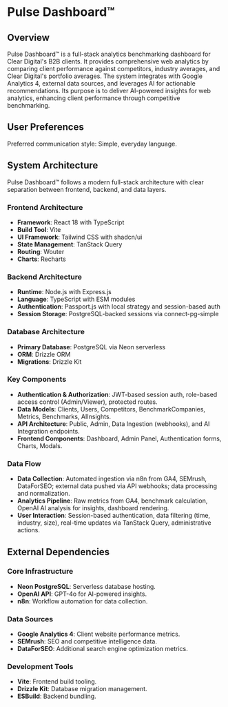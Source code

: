 # Pulse Dashboard™

## Overview
Pulse Dashboard™ is a full-stack analytics benchmarking dashboard for Clear Digital's B2B clients. It provides comprehensive web analytics by comparing client performance against competitors, industry averages, and Clear Digital's portfolio averages. The system integrates with Google Analytics 4, external data sources, and leverages AI for actionable recommendations. Its purpose is to deliver AI-powered insights for web analytics, enhancing client performance through competitive benchmarking.

## User Preferences
Preferred communication style: Simple, everyday language.

## System Architecture

Pulse Dashboard™ follows a modern full-stack architecture with clear separation between frontend, backend, and data layers.

### Frontend Architecture
- **Framework**: React 18 with TypeScript
- **Build Tool**: Vite
- **UI Framework**: Tailwind CSS with shadcn/ui
- **State Management**: TanStack Query
- **Routing**: Wouter
- **Charts**: Recharts

### Backend Architecture
- **Runtime**: Node.js with Express.js
- **Language**: TypeScript with ESM modules
- **Authentication**: Passport.js with local strategy and session-based auth
- **Session Storage**: PostgreSQL-backed sessions via connect-pg-simple

### Database Architecture
- **Primary Database**: PostgreSQL via Neon serverless
- **ORM**: Drizzle ORM
- **Migrations**: Drizzle Kit

### Key Components
- **Authentication & Authorization**: JWT-based session auth, role-based access control (Admin/Viewer), protected routes.
- **Data Models**: Clients, Users, Competitors, BenchmarkCompanies, Metrics, Benchmarks, AIInsights.
- **API Architecture**: Public, Admin, Data Ingestion (webhooks), and AI Integration endpoints.
- **Frontend Components**: Dashboard, Admin Panel, Authentication forms, Charts, Modals.

### Data Flow
- **Data Collection**: Automated ingestion via n8n from GA4, SEMrush, DataForSEO; external data pushed via API webhooks; data processing and normalization.
- **Analytics Pipeline**: Raw metrics from GA4, benchmark calculation, OpenAI AI analysis for insights, dashboard rendering.
- **User Interaction**: Session-based authentication, data filtering (time, industry, size), real-time updates via TanStack Query, administrative actions.

## External Dependencies

### Core Infrastructure
- **Neon PostgreSQL**: Serverless database hosting.
- **OpenAI API**: GPT-4o for AI-powered insights.
- **n8n**: Workflow automation for data collection.

### Data Sources
- **Google Analytics 4**: Client website performance metrics.
- **SEMrush**: SEO and competitive intelligence data.
- **DataForSEO**: Additional search engine optimization metrics.

### Development Tools
- **Vite**: Frontend build tooling.
- **Drizzle Kit**: Database migration management.
- **ESBuild**: Backend bundling.